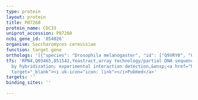```yaml
---
type: protein
layout: protein
title: P07260
protein_name: CDC33
uniprot_accession: P07260
ncbi_gene_id: '854026'
organism: Saccharomyces cerevisiae
function: target gene
orthologs: '[{"species": "Drosophila melanogaster", "id": ["Q9VRY0", "Q9VSG1", "P48598"]}, {"species": "Caenorhabditis elegans", "id": ["P56570", "D1MN85", "O61955", "Q21693", "Q22888"]}, {"species": "Homo sapiens", "id": ["<a href=\"/protein/p06730\">P06730</a>", "A6NMX2"]}, {"species": "Mus musculus", "id": ["E9Q8Z2", "<a href=\"/protein/p63073\">P63073</a>", "Q9DBB5"]}, {"species": "Rattus norvegicus", "id": ["P63074", "B5DF58"]}]'
tfs: 'RPN4,Q03465,851542,Yeastract,array technology/partial DNA sequence identification
  by hybridization; experimental interaction detection,&ensp;<a href="https://www.ncbi.nlm.nih.gov/pubmed/?term=21931558%5Buid%5D+OR+18627600%5Buid%5D+OR+24170807%5Buid%5D"
  target="_blank"><i uk-icon="icon: link"></i>Pubmed</a>'
targets: ''
binding_sites: ''

---
```

